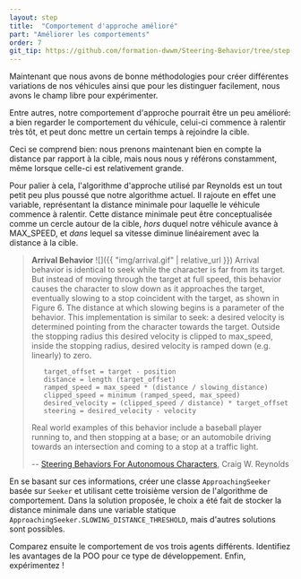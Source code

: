 ```yaml
---
layout: step
title:  "Comportement d'approche amélioré"
part: "Améliorer les comportements"
order: 7
git_tip: https://github.com/formation-dwwm/Steering-Behavior/tree/step-6
---
```


Maintenant que nous avons de bonne méthodologies pour créer différentes variations de nos véhicules ainsi que pour les distinguer facilement, nous avons le champ libre pour expérimenter.

Entre autres, notre comportement d'approche pourrait être un peu amélioré: a bien regarder le comportement du véhicule, celui-ci commence à ralentir très tôt, et peut donc mettre un certain temps à rejoindre la cible.

Ceci se comprend bien: nous prenons maintenant bien en compte la distance par rapport à la cible, mais nous nous y référons constamment, même lorsque celle-ci est relativement grande.

Pour palier à cela, l'algorithme d'approche utilisé par Reynolds est un tout petit peu plus poussé que notre algorithme actuel. Il rajoute en effet une variable, représentant la distance minimale pour laquelle le véhicule commence à ralentir.
Cette distance minimale peut être conceptualisée comme un cercle autour de la cible, *hors* duquel notre véhicule avance à MAX_SPEED, et *dans* lequel sa vitesse diminue linéairement avec la distance à la cible.

> **Arrival Behavior**
>  ![]({{ "img/arrival.gif" | relative_url }})
> Arrival behavior is identical to seek while the character is far from its target. But instead of moving through the target at full speed, this behavior causes the character to slow down as it approaches the target, eventually slowing to a stop coincident with the target, as shown in Figure 6. The distance at which slowing begins is a parameter of the behavior. This implementation is similar to seek: a desired velocity is determined pointing from the character towards the target. Outside the stopping radius this desired velocity is clipped to max_speed, inside the stopping radius, desired velocity is ramped down (e.g. linearly) to zero.
> ```pseudo
>    target_offset = target - position
>    distance = length (target_offset)
>    ramped_speed = max_speed * (distance / slowing_distance)
>    clipped_speed = minimum (ramped_speed, max_speed)
>    desired_velocity = (clipped_speed / distance) * target_offset
>    steering = desired_velocity - velocity
>```
> Real world examples of this behavior include a baseball player running to, and then stopping at a base; or an automobile driving towards an intersection and coming to a stop at a traffic light.
> 
> -- [Steering Behaviors For Autonomous Characters](http://www.red3d.com/cwr/steer/gdc99/), Craig W. Reynolds


En se basant sur ces informations, créer une classe `ApproachingSeeker` basée sur `Seeker` et utilisant cette troisième version de l'algorithme de comportement. Dans la solution proposée, le choix a été fait de stocker la distance minimale dans une variable statique `ApproachingSeeker.SLOWING_DISTANCE_THRESHOLD`, mais d'autres solutions sont possibles.

Comparez ensuite le comportement de vos trois agents différents.
Identifiez les avantages de la POO pour ce type de développement.
Enfin, expérimentez !